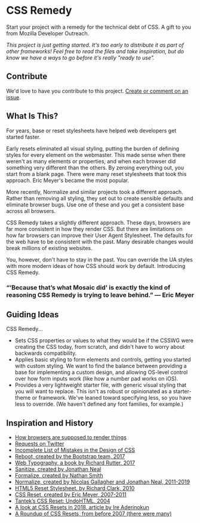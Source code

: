 # CSS Remedy

Start your project with a remedy for the technical debt of CSS. 
A gift to you from Mozilla Developer Outreach. 

_This project is just getting started. It's too early to distribute it as part of other frameworks! Feel free to read the files and take inspiration, but do know we have a ways to go before it's really "ready to use"._


## Contribute

We'd love to have you contribute to this project. [Create or comment on an issue](https://github.com/mozdevs/cssremedy/issues).


## What Is This? 

For years, base or reset stylesheets have helped web developers get started faster. 

Early resets eliminated all visual styling, putting the burden of defining styles for every element on the webmaster. This made sense when there weren't as many elements or  properties, and when each browser did something very different than the others. By zeroing everything out, you start from a blank page. There were many reset stylesheets that took this approach. Eric Meyer's became the most popular. 

More recently, Normalize and similar projects took a different approach. Rather than removing all styling, they set out to create sensible defaults and eliminate browser bugs. Use one of these and you get a consistent base across all browsers.

CSS Remedy takes a slightly different approach. These days, browsers are far more consistent in how they render CSS. But there are limitations on how far browsers can improve their User Agent Stylesheet. The defaults for the web have to be consistent with the past. Many desirable changes would break millions of existing websites. 

You, however, don't have to stay in the past. You can override the UA styles with more modern ideas of how CSS should work by default. Introducing CSS Remedy. 


### “‘Because that’s what Mosaic did’ is exactly the kind of reasoning CSS Remedy is trying to leave behind.” — Eric Meyer

## Guiding Ideas

CSS Remedy...
* Sets CSS properties or values to what they would be if the CSSWG were creating the CSS today, from scratch, and didn't have to worry about backwards compatibility.
* Applies basic styling to form elements and controls, getting you started with custom styling. We want to find the balance between providing a base for implementing a custom design, and allowing OS-level control over how form inputs work (like how a number pad works on iOS). 
* Provides a very lightweight starter file, with generic visual styling that you will want to replace. This isn't as robust or opinionated as a starter-theme or framework. We've leaned toward specifying less, so you have less to override. (We haven't defined any font families, for example.)



## Inspiration and History

* [How browsers are supposed to render things](https://html.spec.whatwg.org/multipage/rendering.html)
* [Requests on Twitter](https://twitter.com/jensimmons/status/1082396940237750272)
* [Incomplete List of Mistakes in the Design of CSS](https://wiki.csswg.org/ideas/mistakes)
* [Reboot, created by the Bootstrap team, 2017](https://getbootstrap.com/docs/4.0/content/reboot)
* [Web Typography, a book by Richard Rutter, 2017](http://book.webtypography.net)
* [Sanitize, created by Jonathan Neal](https://csstools.github.io/sanitize.css)
* [Formalize, created by Nathan Smith](https://formalize.me)
* [Normalize, created by Nicolas Gallagher and Jonathan Neal, 2011-2019](http://necolas.github.io/normalize.css)
* [HTML5 Reset Stylesheet, by Richard Clark, 2010](http://html5doctor.com/html-5-reset-stylesheet)
* [CSS Reset, created by Eric Meyer, 2007-2011](https://meyerweb.com/eric/tools/css/reset)
* [Tantek’s CSS Reset: UndoHTML, 2004](http://tantek.com/log/2004/undohtml.css)
* [A look at CSS Resets in 2018, article by Ire Aderinokun](https://bitsofco.de/a-look-at-css-resets-in-2018)
* [A Roundup of CSS Resets, from before 2007 (there were many)](https://perishablepress.com/a-killer-collection-of-global-css-reset-styles)
